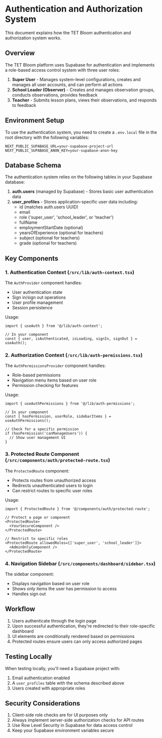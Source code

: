 # Authentication and Authorization System

This document explains how the TET Bloom authentication and authorization system works.

## Overview

The TET Bloom platform uses Supabase for authentication and implements a role-based access control system with three user roles:

1. **Super User** - Manages system-level configurations, creates and manages all user accounts, and can perform all actions
2. **School Leader (Observer)** - Creates and manages observation groups, conducts observations, provides feedback
3. **Teacher** - Submits lesson plans, views their observations, and responds to feedback

## Environment Setup

To use the authentication system, you need to create a `.env.local` file in the root directory with the following variables:

```
NEXT_PUBLIC_SUPABASE_URL=your-supabase-project-url
NEXT_PUBLIC_SUPABASE_ANON_KEY=your-supabase-anon-key
```

## Database Schema

The authentication system relies on the following tables in your Supabase database:

1. **auth.users** (managed by Supabase) - Stores basic user authentication data
2. **user_profiles** - Stores application-specific user data including:
   - id (matches auth.users UUID)
   - email
   - role ('super_user', 'school_leader', or 'teacher')
   - fullName
   - employmentStartDate (optional)
   - yearsOfExperience (optional for teachers)
   - subject (optional for teachers)
   - grade (optional for teachers)

## Key Components

### 1. Authentication Context (`/src/lib/auth-context.tsx`)

The `AuthProvider` component handles:
- User authentication state
- Sign in/sign out operations
- User profile management
- Session persistence

Usage:
```tsx
import { useAuth } from '@/lib/auth-context';

// In your component
const { user, isAuthenticated, isLoading, signIn, signOut } = useAuth();
```

### 2. Authorization Context (`/src/lib/auth-permissions.tsx`)

The `AuthPermissionsProvider` component handles:
- Role-based permissions
- Navigation menu items based on user role
- Permission checking for features

Usage:
```tsx
import { useAuthPermissions } from '@/lib/auth-permissions';

// In your component
const { hasPermission, userRole, sidebarItems } = useAuthPermissions();

// Check for a specific permission
if (hasPermission('canManageUsers')) {
  // Show user management UI
}
```

### 3. Protected Route Component (`/src/components/auth/protected-route.tsx`)

The `ProtectedRoute` component:
- Protects routes from unauthorized access
- Redirects unauthenticated users to login
- Can restrict routes to specific user roles

Usage:
```tsx
import { ProtectedRoute } from '@/components/auth/protected-route';

// Protect a page or component
<ProtectedRoute>
  <YourSecureComponent />
</ProtectedRoute>

// Restrict to specific roles
<ProtectedRoute allowedRoles={['super_user', 'school_leader']}>
  <AdminOnlyComponent />
</ProtectedRoute>
```

### 4. Navigation Sidebar (`/src/components/dashboard/sidebar.tsx`)

The sidebar component:
- Displays navigation based on user role
- Shows only items the user has permission to access
- Handles sign out

## Workflow

1. Users authenticate through the login page
2. Upon successful authentication, they're redirected to their role-specific dashboard
3. UI elements are conditionally rendered based on permissions
4. Protected routes ensure users can only access authorized pages

## Testing Locally

When testing locally, you'll need a Supabase project with:
1. Email authentication enabled
2. A `user_profiles` table with the schema described above
3. Users created with appropriate roles

## Security Considerations

1. Client-side role checks are for UI purposes only
2. Always implement server-side authorization checks for API routes
3. Use Row Level Security in Supabase for data access control
4. Keep your Supabase environment variables secure 